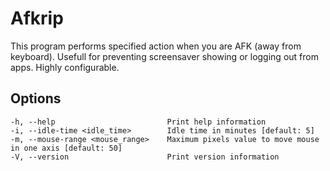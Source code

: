 # Afkrip

This program performs specified action when you are AFK (away from keyboard).
Usefull for preventing screensaver showing or logging out from apps. Highly configurable.

## Options
```
-h, --help                         Print help information
-i, --idle-time <idle_time>        Idle time in minutes [default: 5]
-m, --mouse-range <mouse_range>    Maximum pixels value to move mouse in one axis [default: 50]
-V, --version                      Print version information
```
